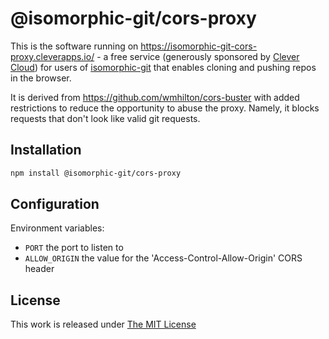 # @isomorphic-git/cors-proxy

This is the software running on https://isomorphic-git-cors-proxy.cleverapps.io/ -
a free service (generously sponsored by [Clever Cloud](https://www.clever-cloud.com/))
for users of [isomorphic-git](https://isomorphic-git.github.io) that enables cloning and pushing repos in the browser.

It is derived from https://github.com/wmhilton/cors-buster with added restrictions to reduce the opportunity to abuse the proxy.
Namely, it blocks requests that don't look like valid git requests.

## Installation

```sh
npm install @isomorphic-git/cors-proxy
```

## Configuration

Environment variables:
- `PORT` the port to listen to
- `ALLOW_ORIGIN` the value for the 'Access-Control-Allow-Origin' CORS header


## License

This work is released under [The MIT License](https://opensource.org/licenses/MIT)
